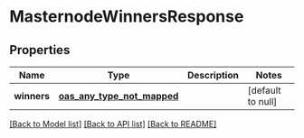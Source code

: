 # MasternodeWinnersResponse
## Properties

| Name | Type | Description | Notes |
|------------ | ------------- | ------------- | -------------|
| **winners** | [**oas_any_type_not_mapped**](.md) |  | [default to null] |

[[Back to Model list]](../README.md#documentation-for-models) [[Back to API list]](../README.md#documentation-for-api-endpoints) [[Back to README]](../README.md)

